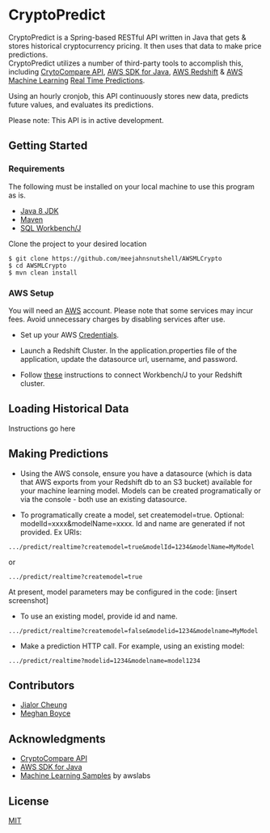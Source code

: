 # CryptoPredict

CryptoPredict is a Spring-based RESTful API written in Java that gets & stores historical cryptocurrency pricing. It then
uses that data to make price predictions.  
CryptoPredict utilizes a number of third-party tools to accomplish this, including [CrytoCompare API](https://www.cryptocompare.com/api/#), [AWS SDK for Java](https://aws.amazon.com/sdk-for-java/), [AWS Redshift](hhttps://aws.amazon.com/redshift/) & [AWS Machine Learning](https://aws.amazon.com/machine-learning/) [Real Time Predictions](https://docs.aws.amazon.com/machine-learning/latest/dg/requesting-real-time-predictions.html).

Using an hourly cronjob, this API continuously stores new data, predicts future values, and evaluates its predictions.

Please note: This API is in active development.
 
## Getting Started

### Requirements
The following must be installed on your local machine to use this program as is.
* [Java 8 JDK](http://www.oracle.com/technetwork/java/javase/downloads/jdk8-downloads-2133151.html)
* [Maven](https://maven.apache.org/download.cgi)
* [SQL Workbench/J](http://www.sql-workbench.net/downloads.html)

Clone the project to your desired location

```
$ git clone https://github.com/meejahnsnutshell/AWSMLCrypto
$ cd AWSMLCrypto
$ mvn clean install
```
### AWS Setup

You will need an [AWS](https://maven.apache.org/download.cgi) account. Please note that some services may incur fees. 
Avoid unnecessary charges by disabling services after use.

* Set up your AWS [Credentials](https://docs.aws.amazon.com/sdk-for-java/v1/developer-guide/credentials.html).

* Launch a Redshift Cluster. In the application.properties file of the application, update the datasource url, username, 
and password.

* Follow [these](https://docs.aws.amazon.com/redshift/latest/mgmt/connecting-using-workbench.html) instructions to connect 
Workbench/J to your Redshift cluster.

## Loading Historical Data


Instructions go here

## Making Predictions

* Using the AWS console, ensure you have a datasource (which is data that AWS exports from your Redshift db to an S3 
bucket) available for your machine learning model. Models can be created programatically or via the console - both use 
an existing datasource.  

* To programatically create a model, set createmodel=true. Optional: modelId=xxxx&modelName=xxxx. Id and name are 
generated if not provided. Ex URIs:
```
.../predict/realtime?createmodel=true&modelId=1234&modelName=MyModel
```
or
```
.../predict/realtime?createmodel=true
```
At present, model parameters may be configured in the code:
[insert screenshot]

* To use an existing model, provide id and name.
```
.../predict/realtime?createmodel=false&modelid=1234&modelname=MyModel
```

* Make a prediction HTTP call. For example, using an existing model: 
```
.../predict/realtime?modelid=1234&modelname=model1234
```

## Contributors
* [Jialor Cheung](https://github.com/PopoPenguin)
* [Meghan Boyce](https://github.com/meejahnsnutshell)

## Acknowledgments

* [CryptoCompare API](https://www.cryptocompare.com/api/#)
* [AWS SDK for Java](https://aws.amazon.com/sdk-for-java/)
* [Machine Learning Samples](https://github.com/awslabs/machine-learning-samples/blob/master/targeted-marketing-java/src/main/java/com/amazonaws/samples/machinelearning/BuildModel.java) by awslabs

## License
[MIT](https://choosealicense.com/licenses/mit/)